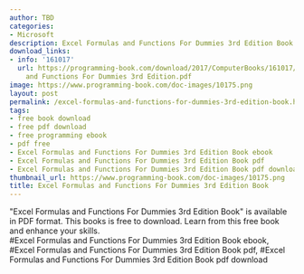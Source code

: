 ```yaml
---
author: TBD
categories:
- Microsoft
description: Excel Formulas and Functions For Dummies 3rd Edition Book
download_links:
- info: '161017'
  url: https://programming-book.com/download/2017/ComputerBooks/161017/Excel Formulas
    and Functions For Dummies 3rd Edition.pdf
image: https://www.programming-book.com/doc-images/10175.png
layout: post
permalink: /excel-formulas-and-functions-for-dummies-3rd-edition-book.html
tags:
- free book download
- free pdf download
- free programming ebook
- pdf free
- Excel Formulas and Functions For Dummies 3rd Edition Book ebook
- Excel Formulas and Functions For Dummies 3rd Edition Book pdf
- Excel Formulas and Functions For Dummies 3rd Edition Book pdf download
thumbnail_url: https://www.programming-book.com/doc-images/10175.png
title: Excel Formulas and Functions For Dummies 3rd Edition Book
---
```


 
<div class="item-desc text-justify">
  "Excel Formulas and Functions For Dummies 3rd Edition Book" is available in PDF format. This books is free to download. Learn from this free book and enhance your skills.
  <br>
  #Excel Formulas and Functions For Dummies 3rd Edition Book ebook, #Excel Formulas and Functions For Dummies 3rd Edition Book pdf, #Excel Formulas and Functions For Dummies 3rd Edition Book pdf download
</div>